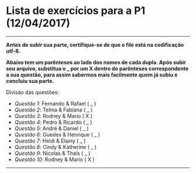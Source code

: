 # Lista de exercícios para a P1 (12/04/2017)

***

**Antes de subir sua parte, certifique-se de que o file está na codificação utf-8.**

**Abaixo tem um parênteses ao lado dos nomes de cada dupla. Após subir seu arquivo, substitua o _ por um X dentro do parênteses
  correspondente a sua questão, para assim sabermos mais facilmente quem já subiu e concluiu sua parte.**

Divisão das questões:

* *Questão 1*: Fernando & Rafael ( _ )
* *Questão 2*: Telma & Fabiana ( _ )
* *Questão 3*: Rodney & Mario ( X )
* *Questão 4*: Pedro & Ricardo ( _ )
* *Questão 5*: André & Daniel ( _ )
* *Questão 6*: Guedes & Henrique ( _ )
* *Questão 7*: Heidi & Elainy ( _ )
* *Questão 8*: Cindy & Katherine ( _ )
* *Questão 9*: Nicolas & Thaís ( _ )
* *Questão 10*: Rodney & Mario ( X )

***
